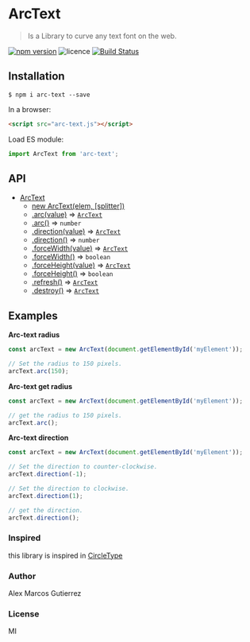 # ArcText

>Is a Library to curve any text font on the web.


[![npm version](https://badge.fury.io/js/arc-text.svg)](https://badge.fury.io/js/arc-text) ![licence](https://img.shields.io/badge/licence-MIT-blue.svg?style=flat) [![Build Status](https://travis-ci.org/kappys1/arc-text.svg?branch=master)](https://travis-ci.org/kappys1/arc-text)

<!-- ## Demo -->
<!-- > demos available [here](https://kappys1.github.io/ngx-carousel) -->

## Installation

```shell
$ npm i arc-text --save
```

In a browser:
```html
<script src="arc-text.js"></script>
```

Load ES module:
```js
import ArcText from 'arc-text';
```

## API

* [ArcText](#ArcText)
    * [new ArcText(elem, [splitter])](#new_ArcText_new)
    * [.arc(value)](#ArcText+radius) ⇒ [<code>ArcText</code>](#ArcText)
    * [.arc()](#ArcText+radius) ⇒ <code>number</code>
    * [.direction(value)](#ArcText+dir) ⇒ [<code>ArcText</code>](#ArcText)
    * [.direction()](#ArcText+dir) ⇒ <code>number</code>
    * [.forceWidth(value)](#ArcText+forceWidth) ⇒ [<code>ArcText</code>](#ArcText)
    * [.forceWidth()](#ArcText+forceWidth) ⇒ <code>boolean</code>
    * [.forceHeight(value)](#ArcText+forceHeight) ⇒ [<code>ArcText</code>](#ArcText)
    * [.forceHeight()](#ArcText+forceHeight) ⇒ <code>boolean</code>
    * [.refresh()](#ArcText+refresh) ⇒ [<code>ArcText</code>](#ArcText)
    * [.destroy()](#ArcText+destroy) ⇒ [<code>ArcText</code>](#ArcText)

## Examples

**Arc-text radius**
```js
const arcText = new ArcText(document.getElementById('myElement'));

// Set the radius to 150 pixels.
arcText.arc(150);
```

**Arc-text get radius**
```js
const arcText = new ArcText(document.getElementById('myElement'));

// get the radius to 150 pixels.
arcText.arc();
```

**Arc-text direction**
```js
const arcText = new ArcText(document.getElementById('myElement'));

// Set the direction to counter-clockwise.
arcText.direction(-1);

// Set the direction to clockwise.
arcText.direction(1);

// get the direction.
arcText.direction();
```

### Inspired

this library is inspired in [CircleType](https://github.com/peterhry/CircleType) 

### Author
Alex Marcos Gutierrez

### License
MI
